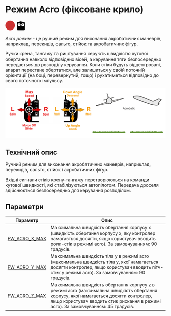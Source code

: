 # Режим Acro (фіксоване крило)

<img src="../../assets/site/difficulty_hard.png" title="Hard to fly" width="30px" />&nbsp;<img src="../../assets/site/remote_control.svg" title="Manual/Remote control required" width="30px" />&nbsp;

_Acro режим_ - це ручний режим для виконання акробатичних маневрів, наприклад, перекидів, сальто, стійок та акробатичних фігур.

Ручки крена, тангажу та риштування керують швидкістю кутової обертання навколо відповідних вісей, а керування тяги безпосередньо передається до розподілу керування. Коли стіки будуть відцентровані, апарат перестане обертатися, але залишиться у своїй поточній орієнтації (на боці, перевернутий, тощо) і рухатиметься відповідно до свого поточного імпульсу.

![FW Manual Acrobatic Flight](../../assets/flight_modes/acrobatic_fw.png)

## Технічний опис

Ручний режим для виконання акробатичних маневрів, наприклад, перекидів, сальто, стійок і акробатичних фігур.

Вхідні сигнали стіків крену-тангажу перетворюються на команди кутової швидкості, які стабілізуються автопілотом. Передача дроселя здійснюється безпосередньо для керування розподілом.

## Параметри

| Параметр                                                                                            | Опис                                                                                                                                                                                                                       |
| --------------------------------------------------------------------------------------------------- | -------------------------------------------------------------------------------------------------------------------------------------------------------------------------------------------------------------------------- |
| <a id="FW_ACRO_X_MAX"></a>[FW_ACRO_X_MAX](../advanced_config/parameter_reference.md#FW_ACRO_X_MAX) | Максимальна швидкість обертання корпусу x (швидкість обертання корпусу x, яку контролер намагається досягти, якщо користувач вводить ролл-стік в режимі acro). За замовчуванням: 90 градусів.                              |
| <a id="FW_ACRO_Y_MAX"></a>[FW_ACRO_Y_MAX](../advanced_config/parameter_reference.md#FW_ACRO_Y_MAX) | Максимальна швидкість тіла y в режимі acro (максимальна швидкість тіла y, якої намагається досягти контролер, якщо користувач вводить пітч-стик у режимі acro). За замовчуванням: 90 градусів.                             |
| <a id="FW_ACRO_Z_MAX"></a>[FW_ACRO_Z_MAX](../advanced_config/parameter_reference.md#FW_ACRO_Z_MAX) | Максимальна швидкість обертання корпусу z в режимі acro (максимальна швидкість обертання корпусу, якої намагається досягти контролер, якщо користувач вводить стик рискання в режимі acro). За замовчуванням: 45 градусів. |
